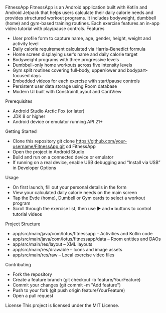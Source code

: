 FitnessApp
FitnessApp is an Android application built with Kotlin and Android Jetpack that helps users calculate their daily calorie needs and provides structured workout programs. It includes bodyweight, dumbbell (home) and gym-based training routines. Each exercise features an in-app video tutorial with play/pause controls.
Features
- User profile form to capture name, age, gender, height, weight and activity level
- Daily calorie requirement calculated via Harris-Benedict formula
- Home screen displaying user’s name and daily calorie target
- Bodyweight programs with three progressive levels
- Dumbbell-only home workouts across five intensity levels
- Gym split routines covering full-body, upper/lower and bodypart-focused days
- Embedded videos for each exercise with start/pause controls
- Persistent user data storage using Room database
- Modern UI built with ConstraintLayout and CardView


Prerequisites
- Android Studio Arctic Fox (or later)
- JDK 8 or higher
- Android device or emulator running API 21+

Getting Started
- Clone this repository
git clone https://github.com/your-username/FitnessApp.git
cd FitnessApp
- Open the project in Android Studio
- Build and run on a connected device or emulator
- If running on a real device, enable USB debugging and “Install via USB” in Developer Options

Usage
- On first launch, fill out your personal details in the form
- View your calculated daily calorie needs on the main screen
- Tap the Evde (home), Dumbell or Gym cards to select a workout program
- Scroll through the exercise list, then use ▶ and ⏸ buttons to control tutorial videos

Project Structure
- app/src/main/java/com/lotus/fitnessapp – Activities and Kotlin code
- app/src/main/java/com/lotus/fitnessapp/data – Room entities and DAOs
- app/src/main/res/layout – XML layouts
- app/src/main/res/drawable – Icons and image assets
- app/src/main/res/raw – Local exercise video files

Contributing
- Fork the repository
- Create a feature branch (git checkout -b feature/YourFeature)
- Commit your changes (git commit -m "Add feature")
- Push to your fork (git push origin feature/YourFeature)
- Open a pull request

License
This project is licensed under the MIT License.
